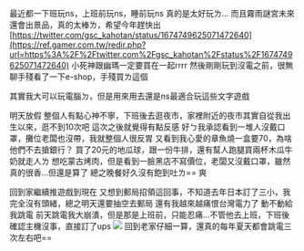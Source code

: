 最近都一下班玩ns，上班前玩ns，睡前玩ns
真的是太好玩ㄌ...
而且霧雨謎宮未來還會出景品，真的太棒ㄌ，希望今年趕快出
[https://twitter.com/gsc_kahotan/status/1674749625071472640](https://ref.gamer.com.tw/redir.php?url=https%3A%2F%2Ftwitter.com%2Fgsc_kahotan%2Fstatus%2F1674749625071472640)
小死神跟幽瑪一定要買在一起rrrr
然後剛剛玩到沒電之前，很無聊手殘看了一下e-shop，手殘買ㄌ這個

其實我大可以玩電腦ㄉ，但是用來用去還是ns最適合玩這些文字遊戲

明天放假
整個人有點心神不寧，下班後去逛夜市，家裡附近的夜市其實自從我出生以來，逛不到10次吧
這次之後就覺得有點反感
好ㄅ我承認看到一堆人沒戴口罩，攤位老闆也沒帶，我就整個人很反胃
又看到我心愛的章魚燒一盒要70，為啥他們不去搶銀行？
買了20元的地瓜球，跟一份牛排，還有幫人跑腿買兩杯木瓜牛奶就走人ㄌ
想吃蒙古烤肉，但是看到一臉黑店不寫價位，老闆又沒戴口罩，雖然真的很香...但還是算了
總之晚餐好久沒有飽到吐ㄌ==
爽

回到家繼續推遊戲到現在
又想到郵局招領這回事，不知道去年日本訂了三小，我完全沒有頭緒，總之明天還要抽空去郵局
還有我越來越痛恨台灣電力了
動不動給我跳電
前天跳電我大崩潰，但是那是上班前，只能忍痛...不管他去上班，下班後確認主機沒事，直接訂了ups
![](https://i.imgur.com/4AzWa8N.png)
回到老家仔細一算，還真的每年夏天都會跳電三次左右吧==

<!-- ##{"timestamp":1688433492}## -->